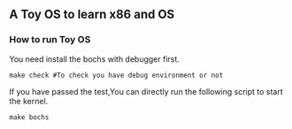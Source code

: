 ## A Toy OS to learn x86 and OS



### How to run Toy OS

You need install the bochs with debugger first.



```shell
make check #To check you have debug environment or not
```

If you have passed the test,You can directly run the following script to start the kernel.

```
make bochs
```
